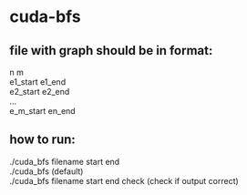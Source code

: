 # cuda-bfs
## file with graph should be in format:
n m\
e1_start e1_end\
e2_start e2_end\
...\
e_m_start en_end

## how to run:
./cuda_bfs filename start end\
./cuda_bfs (default)\
./cuda_bfs filename start end check (check if output correct)